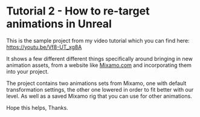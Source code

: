 # Tutorial 2 - How to re-target animations in Unreal

This is the sample project from my video tutorial which you can find here: https://youtu.be/Vf8-UT_xg8A

It shows a few different different things specifically around bringing in new animation assets, from a website like [Mixamo.com](https://www.mixamo.com/#/) and incorporating them into your project.

The project contains two animations sets from Mixamo, one with default transformation settings, the other one lowered in order to fit better with our level. As well as a saved Mixamo rig that you can use for other animations.

Hope this helps, Thanks.